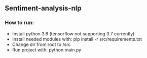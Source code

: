 ## Sentiment-analysis-nlp

### How to run:
* Install python 3.6 (tensorflow not supporting 3.7 currently)
* Install needed modules with: pip install -r src/requirements.txt
* Change dir from root to /src
* Run project with: python main.py